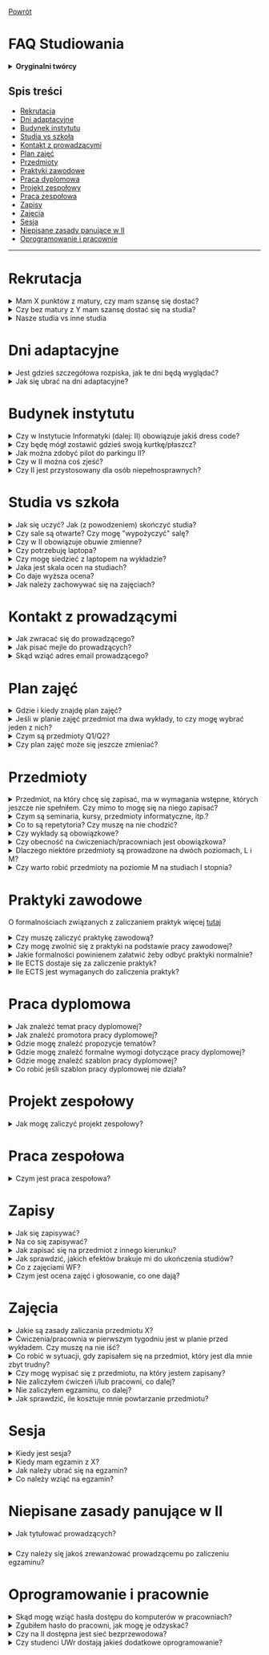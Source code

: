 [Powrót](README.md)

# FAQ Studiowania

<details>
<summary><b>Oryginalni twórcy</b></summary>

> FAQ bazujące na wersji ze starego forum, bazującej na wersji z jeszcze starszego forum
> 
> Oryginalni autorzy FAQ:
> * [@Anna Karaś](https://github.com/annakaras)
> * [@Kamil Matuszewski](https://github.com/Arsenicro/)
> 
> Później rozwijane i utrzymywane przez:
> * [@Bartosz Bednarczyk](https://github.com/bartoszjanbednarczyk)
> * [@Dawid Dudek](https://github.com/DaDudek)

</details>

## Spis treści

* [Rekrutacja](#rekrutacja)
* [Dni adaptacyjne](#dni-adaptacyjne)
* [Budynek instytutu](#budynek-instytutu)
* [Studia vs szkoła](#studia-vs-szkoła)
* [Kontakt z prowadzącymi](#kontakt-z-prowadzącymi)
* [Plan zajęć](#plan-zajęć)
* [Przedmioty](#przedmioty)
* [Praktyki zawodowe](#praktyki-zawodowe)
* [Praca dyplomowa](#praca-dyplomowa)
* [Projekt zespołowy](#projekt-zespołowy)
* [Praca zespołowa](#praca-zespołowa)
* [Zapisy](#zapisy)
* [Zajęcia](#zajęcia)
* [Sesja](#sesja)
* [Niepisane zasady panujące w II](#niepisane-zasady-panujące-w-ii)
* [Oprogramowanie i pracownie](#oprogramowanie-i-pracownie)

---

# Rekrutacja

<details>
<summary>Mam X punktów z matury, czy mam szansę się dostać?</summary>

> Możesz obliczyć liczbę punktów rekrutacyjnych przy użyciu [kalkulatora](https://kalkulator-punktow.herokuapp.com) (Autor: [@iCarrot](https://github.com/iCarrrot), [repozytorium z kodem](https://github.com/iCarrrot/kalkulator-punktow)).

</details>

<details>
<summary>Czy bez matury z Y mam szansę dostać się na studia?</summary>

> W postępowaniu rekrutacyjnym brane będą pod uwagę wyniki egzaminów maturalnych z matematyki, informatyki, fizyki i astronomii oraz dowolnego języka obcego nowożytnego. Więcej informacji znajdziesz na stronie [rekrutacji](https://rekrutacja.uni.wroc.pl/kierunek/informatyka-i-stopnia-stacjonarne-licencjackie-i-inzynierskie/#zasady).

</details>

<details>
<summary>Nasze studia vs inne studia</summary>

> Mamy naprawdę przemiłe panie w dziekanacie!

</details>

# Dni adaptacyjne

<details>
<summary>Jest gdzieś szczegółowa rozpiska, jak te dni będą wyglądać?</summary>

> Plan dni adaptacyjnych jest dostępny [tutaj](https://ii.uni.wroc.pl/dla-studenta/dni-adaptacyjne)

</details>

<details>
<summary>Jak się ubrać na dni adaptacyjne?</summary>

> Ubiór galowy na immatrykulację nie jest wymagany, ale mile widziany. Na pozostałe dni należy ubrać się zwyczajnie (schludnie).

</details>

# Budynek instytutu

<details>
<summary>Czy w Instytucie Informatyki (dalej: II) obowiązuje jakiś dress code?</summary>

> Nie obowiązuje.

</details>

<details>
<summary>Czy będę mógł zostawić gdzieś swoją kurtkę/płaszcz?</summary>

> Każdy student może (wymagana kaucja zwrotna 20 zł) korzystać z szafki i zostawić tam swoje rzeczy. Szafki są dwuosobowe. W celu uzyskania dostępu do szafki, należy zgłosić się do pokoju 127 na I piętrze we wtorki 9:30-11:30 lub czwartki 9:30-11:30 i wziąć ze sobą kartę zobowiązań.

</details>

<details>
<summary>Jak można zdobyć pilot do parkingu II?</summary>

> Po pilot do szlabanu należy zgłosić się z kartą zobowiązań w to samo miejsce, co w przypadku szafki. Kaucja wynosi 100 zł.

</details>

<details>
<summary>Czy w II można coś zjeść?</summary>

> Na parterze znajduje się restauracja _Plastyczna_. Na pierwszym piętrze stoją automaty z napojami i przekąskami, które akceptują płatności kartą. Ponadto, w Instytucie Matematycznym również znajduje się bufet oraz kawiarnia _Budzik_.

</details>

<details>
<summary>Czy II jest przystosowany dla osób niepełnosprawnych?</summary>

> Na naszym kierunku studiowały osoby niepełnosprawne (m.in. niedosłyszące i poruszające się na wózkach inwalidzkich). W budynku jest winda.

</details>

# Studia vs szkoła

<details>
<summary>Jak się uczyć? Jak (z powodzeniem) skończyć studia?</summary>

> Przeczytaj [Porady odnośnie studiowania](porady_odnosnie_studiowania.md).

</details>

<details>
<summary>Czy sale są otwarte? Czy mogę "wypożyczyć" salę?</summary>

> Sale ćwiczeniowe bez telewizorów są otwarte, można przed zajęciami przyjść i czekać w nich na zajęcia. Sale z telewizorami są zamknięte i drzwi otwiera dopiero prowadzący. Sale komputerowe też są zamknięte na klucz, ale ten klucz można "wypożyczyć" w portierni. W tym celu należy oddać swoją legitymację, wpisać godzinę pobrania klucza i podpisać się w zeszycie wypożyczeń. W salach komputerowych można korzystać z komputerów, można podłączyć swojego laptopa (jest dużo gniazdek), można skorzystać z tablicy suchościeralnej.

</details>

<details>
<summary>Czy w II obowiązuje obuwie zmienne?</summary>

> Nie obowiązuje.

</details>

<details>
<summary>Czy potrzebuję laptopa?</summary>

> Teoretycznie nie, ponieważ do każdych zajęć praktycznych jest udostępniona pracownia z odpowiednią liczbą stanowisk, a do sal można przychodzić też po zajęciach (do ok. godz. 22, też w weekendy). Natomiast mocno zalecam zakup laptopa z dobrą baterią lub noszenie zapasowej lub noszenie własnego rozgałęźnika - mamy naprawdę mało gniazdek na korytarzach.

</details>

<details>
<summary>Czy mogę siedzieć z laptopem na wykładzie?</summary>

> No niby tak (i wiele osób tak robi, ale nasuwa się pytanie, po co w takim razie przychodzą na wykład?). Raczej nie siedź wtedy w pierwszych ławkach (gdzie domyślnie siedzi najbardziej aktywna widownia, z którą prowadzący utrzymuje kontakt wzrokowy), żeby nie okazywać lekceważenia wykładowcy.

</details>

<details>

<summary>Jaka jest skala ocen na studiach?</summary>

> Skala stopni jest inna od tej znanej ze szkoły (i na marginesie - odrobinę inna niż na PWr) i wygląda następująco: 2.0, 3.0, 3.5, 4.0, 4.5, 5.0, przy czym pierwsza pozytywna (dająca zaliczenie) to 3.0. Zazwyczaj na jej uzyskanie potrzebne jest 50% z egzaminu/projektu.

</details>

<details>

<summary>Co daje wyższa ocena?</summary>

> Odpowiednio wysokie oceny przydadzą się w przynajmniej czterech sytuacjach:
>
> 1.  Stypendium za oceny w nauce.
>     Na początku każdego roku akademickiego można wystąpić z wnioskiem o przyznanie stypendium za wyniki w nauce (składa się go przez USOS). Dostaje je 7.5% najlepszych studentów z danego kierunku, a ich miesięczna kwota to około 600 zł. Nie ma konkretnego wymogu, jak wysoka powinna być średnia ocen, by je dostać, ale zazwyczaj na informatyce średnia w okolicach 4,65 wystarczała. Jak wspominam później, jeśli nie idzie nam z jakiegoś przedmiotu i może to zaważyć na wysokości średniej, można się z tego przedmiotu wypisać.
>
> 2.  Przepisanie się na inną uczelnię lub przepisanie ocen z innych kierunków.
>     Wtedy wyższa ocena z przedmiotu może zadecydować o tym czy przedmiot zostanie uznany jako zaliczony bądź nie (np. dana jednostka uczelniana może uznać, że przepisuje przedmiot dopiero od oceny 4.0).
>
> 3.  Rekrutacja na studia magisterskie.
>     Czasami średnia ocen jest brana pod uwagę podczas rekrutacji (np. u nas na Data Science).
>
> 4.  Wyjazdy na wymiany zagraniczne.
>     W przypadku dużej liczby osób zainteresowanych wyjazdami na wymiany zagraniczne (np. Erasmus), w pierwszej kolejności brane są osoby z najwyższą średnią na liście.

</details>

<details>

<summary>Jak należy zachowywać się na zajęciach?</summary>

> Na zajęcia staramy się przyjść punktualnie. Zazwyczaj wejście w środku zajęć oznacza duże zamieszanie - aby umożliwić spóźnialskiemu zajęcie miejsca, często kilka osób musi wstać, przesunąć się, znowu usiąść.
>
> W trakcie zajęć nie pytamy, czy możemy wyjść do łazienki - po prostu robiąc jak najmniej zamieszania opuszczamy salę.

</details>

# Kontakt z prowadzącymi

<details>

<summary>Jak zwracać się do prowadzącego?</summary>

> W II nie mamy przesadnego przywiązania do tytułów, zwroty per "pan", "pani" w rozmowie z prowadzącym są w porządku.

</details>

<details>

<summary>Jak pisać mejle do prowadzących?</summary>

> Kulturalnie i zwięźle.
>
> <details>
>
> <summary>Przykład niezbyt dobrego mejla</summary>
>
> > Witam,
> >
> > wie pan to nie tak że miałem gdzieś ten przedmiot byłem bardzo zajęty praca nauka szkoła problemy w rodzinie, przeprowadzałem się i nie miałem kiedy tego zrobić, dzisiaj zobaczyłem, że jeszcze nie mam zaliczenia, a nie ma już ćwiczeń, myślałem, że zdałem, ale jednak nie zdałem, nie wiem teraz co robić, potrzebuję tych ectestów, czy mogę jednak zaliczyć z tyloma punktami co mam??
> >
> > Pozdrawiam Student
>
> </details>
> <details>
>
> <summary>Przykład dobrego mejla</summary>
>
> > Szanowny Panie,
> >
> > zorientowałem się, że pomyliłem się w obliczeniach i jednak nie uzyskałem jeszcze zaliczenia z przedmiotu X - mam Y punktów na Z wymaganych. Czy istnieje możliwość, abym dosłał jakieś zadanie, za które mógłbym otrzymać brakujące punkty?
> >
> > Z poważaniem,
> >
> > Pączek bez rączek
>
> </details>
>
> Wskazówki:
>
> - żadnego "witam" - dopuszczalne: "Dzień dobry, ", "Szanowny Panie, "
> - jedna sprawa -> jeden akapit / bullet
> - mail powinien być napisany z twojego studenckiego konta
> - jeśli z jakiegoś powodu twój adres email nie zdradza twojego imienia i nazwiska, koniecznie się podpisz
> - najlepiej, jeśli w tytule mejla podasz nazwę przedmiotu i skrót sprawy, z którą przychodzisz do prowadzącego
> - nie piszemy emotek
> - pierwszy akapit po przywitaniu zazwyczaj piszemy małą literą: w poprzednim akapicie nie użyliśmy w końcu kropki tylko przecinka

</details>

<details>

<summary>Skąd wziąć adres email prowadzącego?</summary>

> Będzie on umieszczony na stronie [systemu zapisów](https://zapisy.ii.uni.wroc.pl/courses/). Jeśli pamiętasz, jak nazywa się dany prowadzący, możesz wyszukać jego profil w zakładce [pracownicy](https://zapisy.ii.uni.wroc.pl/users/employees/). Jeśli nie pamiętasz, możesz wyszukać jego osobę, znajdując przedmiot, który prowadzi w zakładce [przedmioty](https://zapisy.ii.uni.wroc.pl/courses/). Przykładowo, email do wykładowcy Logiki dla informatyków (i przy okazji terminy konsultacji) znajdziecie na stronie prof. Witolda Charatonika (WCh):
>
> ![image|690x244](images/wch_email.png)
>
> Natomiast, jeśli z jakichś względów adres email nie jest wpisany w tę rubrykę, można z dużym prawdopodobieństwem trafienia napisać ze swoją sprawą pod adres *imie.nazwisko@cs.uni.wroc.pl*.

</details>

# Plan zajęć

<details>

<summary>Gdzie i kiedy znajdę plan zajęć?</summary>

> Plan zajęć na dany semestr jest publikowany na krótko przed rozpoczęciem na stronie [systemu zapisów](https://zapisy.ii.uni.wroc.pl/courses/).

</details>

<details>

<summary>Jeśli w planie zajęć przedmiot ma dwa wykłady, to czy mogę wybrać jeden z nich?</summary>

> Standardowo przedmioty mają zaplanowane 30 godzin wykładu, czyli po 2 godziny w tygodniu. Jednakże, niektóre (np. Analiza matematyczna) mają ich więcej i mogą być rozdzielone na dwa bloki wykładów w trakcie tygodnia. Obowiązują więc oba terminy.

</details>

<details>

<summary>Czym są przedmioty Q1/Q2?</summary>

> Są to przedmioty półsemestralne (warte 3 ECTS). Mają oznaczenie Q1 lub Q2, w zależności od tego, w której połówce semestru się odbywają.

</details>

<details>

<summary>Czy plan zajęć może się jeszcze zmieniać?</summary>

> Publikowany plan może ulegać drobnym modyfikacjom na umotywowaną prośbę studentów (np. kolizja przedmiotów).

</details>

# Przedmioty

<details>

<summary>Przedmiot, na który chcę się zapisać, ma w wymagania wstępne, których jeszcze nie spełniłem. Czy mimo to mogę się na niego zapisać?</summary>

> Wymagania przedmiotu są orientacyjne. Prowadzący zakłada, że słuchacze posiadają wiedzę z podanych przedmiotów, co pozwoli w pełni zrozumieć wykładany materiał. Zaliczenie przedmiotów nie jest wymagane, jednak prowadzący może przeprowadzić egzamin wstępny decydujący o przydzieleniu miejsca w grupie.

</details>

<details>

<summary>Czym są seminaria, kursy, przedmioty informatyczne, itp.?</summary>

> Opis wszystkich rodzajów przedmiotów jest dostępny w [programie studiów](<https://ii.uni.wroc.pl/media/uploads/Program_studiow_Inf_LI(2)_WECibSo.pdf>).

</details>

<details>

<summary>Co to są repetytoria? Czy muszę na nie chodzić?</summary>

> Repetytoria to zajęcia pomocnicze, mające na celu ułatwienie studentom przyswojenia wiedzy z wykładów. Nie są one obowiązkowe, ale zalecane dla osób, które mają trudności ze zrozumieniem materiału lub rozwiązaniem zadań na ćwiczenia.

</details>

<details>

<summary>Czy wykłady są obowiązkowe?</summary>

> Na większości przedmiotów obecność na wykładach nie jest weryfikowana. Jednakże, w niektórych przypadkach może wpłynąć pozytywnie na ocenę; szczegółowy regulamin każdych zajęć powinien zostać ogłoszony na początku semestru.

</details>

<details>

<summary>Czy obecność na ćwiczeniach/pracowniach jest obowiązkowa?</summary>

> Obecność na ćwiczeniach i pracowniach zazwyczaj nie jest weryfikowana<sup>\*</sup>, lecz aktywność (do której niezbędna jest obecność) na nich może wpłynąć na ocenę z przedmiotu.
>
> <sup>\*</sup> wyjątki: ćwiczenia z Analizy numerycznej M (3. sem), częściowo na Matematyce dyskretnej M (3. sem), Algorytmów i struktur danych (4. sem).

</details>

<details>

<summary>Dlaczego niektóre przedmioty są prowadzone na dwóch poziomach, L i M?</summary>

> Przedmioty na poziomie M dają więcej punktów ECTS od swoich licencjackich (L) odpowiedników. Rozszerzają one wykładany materiał, przez co są też odpowiednio bardziej czasochłonne.

</details>

<details>

<summary>Czy warto robić przedmioty na poziomie M na studiach I stopnia?</summary>

> Tak, jeśli planujesz realizować studia magisterskie w II (każdy zaliczony przedmiot na poziomie M zwalnia cię z części egzaminu wstępnego z danego przedmiotu), bądź interesuje cię dana dziedzina.

</details>

# Praktyki zawodowe

O formalnościach związanych z zaliczaniem praktyk więcej [tutaj](https://forum.iiuwr.me/t/jak-zaliczyc-praktyke-zawodowa/274)

<details>

<summary>Czy muszę zaliczyć praktykę zawodową?</summary>

> Każdy student musi zaliczyć praktykę zawodową

</details>

<details>

<summary>Czy mogę zwolnić się z praktyki na podstawie pracy zawodowej?</summary>

> Tak, otrzymuje się wtedy tyle punktów, ile jest niezbędne do zakończenia studiów (3 ects przy licencjacie, 4 ects dla inżynierów).
> By to zrobić należy wypełnić podanie o zwolnienie z praktyki zawodowej i wraz z kserokopią umowy o pracę dostarczyć do dr Leszka Grocholskiego, który jest opiekunem praktyk zawodowych dla kierunku Informatyka.

</details>

<details>

<summary>Jakie formalności powinienem załatwić żeby odbyć praktyki normalnie?</summary>

> W tym celu, przed rozpoczęciem praktyki, należy dostarczyć do dziekanatu wypełnione dokumenty ze strony
>
> https://ii.uni.wroc.pl/dla-studenta/prace-staze-praktyki
>
> a mianowicie:
>
> - umowa o praktyki (na co najmniej 3-4 tygodnie) wraz z jej programem, podpisana przez zakład pracy, w 2 egzemplarzach,
>
> - deklaracja podpisana przez studenta,
>
> - potwierdzenie ubezpieczenia się od nieszczęśliwych wypadków i odpowiedzialności cywilnej na czas trwania praktyki.
>
> Po podpisaniu umowy przez Dziekana, student otrzymuje skierowanie na praktykę.
>
> Po odbyciu praktyki zakład pracy wystawia zaświadczenie o jej odbyciu, które należy donieść do dziekanatu.

</details>

<details>

<summary>Ile ECTS dostaje się za zaliczenie praktyk?</summary>

> Za zaliczenie praktyk student otrzymuje tyle ECTS ile tygodni trwały praktyki (maksymalnie 6 ECTS).

</details>

<details>

<summary>Ile ECTS jest wymaganych do zaliczenia praktyk?</summary>

> 3 ects przy studiach licencjackich, 4 ects przy studiach inżynierskich.

</details>

# Praca dyplomowa

<details>

<summary>Jak znaleźć temat pracy dyplomowej?</summary>

> Temat możesz zaproponować samodzielnie, możesz wybrać jakiś z [listy proponowanych tematów](https://zapisy.ii.uni.wroc.pl/theses/), możesz też wymyślić temat wspólnie ze swoim ulubionym prowadzącym.
>
> Twój proponowany temat musi zostać zaakceptowany przez komisję. W celu załatwienia wszystkich formalności, skontaktuj się z promotorem.
>
> Jeśli pomimo przeszukania listy proponowanych tematów nadal nie masz pomysłu o czym może być twoja praca, zacznij od znalezienia promotora: najpewniej pomoże ci on znaleźć odpowiedni temat.

</details>

<details>

<summary>Jak znaleźć promotora pracy dyplomowej?</summary>

> Promotorem może być każda pracownik uczelni posiadający stopień doktora.
>
> Jeśli wybrałeś temat z listy proponowanych tematów, obok tematu wpisany jest też promotor.
>
> Jeśli masz pomysł na temat, a nie wiesz, kto mógłby być twoim promotorem, skontaktuj się z pracownikami uczelni którzy zajmują się podobnymi zagadnieniami.
>
> Jeśli nie masz pomysłu na temat zastanów się, jaki przedmiot w trakcie studiów sprawiał ci najwięcej radości. Rozważ jego prowadzących - wykładowcę, ćwiczeniowców. Gdy zdecydujesz się na jakiegoś pracownika, skontaktuj się z nim. Jeśli kompletnie nie wiesz, co mogłoby być twoim tematem pracy, nie wypada pisać "dzień dobry, poproszę temat" - opisz chociaż, jakie zagadnienia cię interesowały i w czym się dobrze czujesz. Najpewniej promotor pomoże ci wybrać temat.

</details>

<details>

<summary>Gdzie mogę znaleźć propozycje tematów?</summary>

> Propozycje tematów można znaleźć na [zapisach](https://zapisy.ii.uni.wroc.pl/theses/). Aby zarezerwować dany temat dla siebie, skontaktuj się z prowadzącym, który go zaproponował.

</details>

<details>

<summary>Gdzie mogę znaleźć formalne wymogi dotyczące pracy dyplomowej?</summary>

> Szczegółowe informacje na temat pisania pracy i wymogów do spełnienia możesz znaleźć [tutaj](https://ii.uni.wroc.pl/dla-studenta/prace-dyplomowe) i [tutaj](https://ii.uni.wroc.pl/dla-studenta/egzaminy).

</details>

<details>

<summary>Gdzie mogę znaleźć szablon pracy dyplomowej?</summary>

> Szablon pracy dyplomowej można znaleźć [tutaj](https://ii.uni.wroc.pl/dla-studenta/prace-dyplomowe) (na dole strony).

</details>

<details>

<summary>Co robić jeśli szablon pracy dyplomowej nie działa?</summary>

> Jeśli masz problemy z szablonem, to warto zajrzeć [tutaj](https://forum.iiuwr.me/t/problem-z-szablonem-pracy-licencjackiej/940)

</details>

# Projekt zespołowy

<details>

<summary>Jak mogę zaliczyć projekt zespołowy?</summary>

> Istnieją trzy główne sposoby na zaliczenie projektu zespołowego:
>
> ## Zaliczenie jednego z przedmiotów z oferty dydaktycznej Instytutu Informatyki:
>
> - Projekt programistyczny: system typu online judge
> - Projekt: Rozwój Schedulera
> - Projekt: Rozwój Systemu Zapisów
> - Projekt: Programowanie gier programistycznych,
>
> ## Poprzez zrealizowanie w trakcie przedmiotu prowadzonego w Instytucie Informatyki np. "Innovative Projects by Nokia" projektu programistycznego w zespole:
>
> Należy wtedy napisać podanie skierowane do Dziekana Wydziału Matematyki i Informatyki z prośbą o zwolnienie z projektu zespołowego na podstawie .....
> Opisać w ile osób państwo pracowali, na czym polegało zadanie składającego podanie i jakich narzędzi informatycznych używał. Podanie musi być potwierdzone przez osobę, która prowadziła ćwiczenia/pracownię z tego przedmiotu.
>
> ## Poprzez zrealizowanie w trakcie pracy zawodowej projektu programistycznego w zespole:
>
> Należy wtedy napisać podanie skierowane do Dziekana Wydziału Matematyki i Informatyki z prośbą o zwolnienie z projektu zespołowego na podstawie .....
> Opisać w ile osób państwo pracowali, na czym polegało zadanie składającego podanie i jakich narzędzi informatycznych używał. Jeśli zakres prac nie wynika z umowy musi być ono (podanie) potwierdzone przez kogoś z firmy, jeśli jest to w umowie, dostarczyć jej kserokopia. Ponadto podanie musi być zaopiniowane przez pracownika Instytutu Informatyki, który prowadzi jakiś przedmiot typu projekt.

</details>

# Praca zespołowa

<details>

<summary>Czym jest praca zespołowa?</summary>

> Praca zespołowa - praca na rzecz Instytutu/Wydziału/UWr lub społeczności lokalnej. Obejmuje różnorodne studenckie aktywności zespołowe związane z informatyką, np. udział w programistycznym projekcie zespołowym, organizację i udział w dniach otwartych, przygotowanie i udział w zespołowych zawodach programistycznych. Zaliczenie tej aktywności odbywa się na zasadach określonych przez Dziekana.

</details>

# Zapisy

<details>

<summary>Jak się zapisywać?</summary>

> Na stronie II można znaleźć przystępny [poradnik](http://ii.uni.wroc.pl/dla-studenta/dla-nowych-studentow) traktujący o zapisach i przedmiotach, które warto wybrać na pierwszym roku.

</details>

<details>

<summary>Na co się zapisywać?</summary>

> Wymagania, które musisz spełnić, aby ukończyć studia I stopnia, możesz znaleźć w [programie studiów](<https://ii.uni.wroc.pl/media/uploads/Program_studiow_Inf_LI(2)_WECibSo.pdf>). Sam wybór przedmiotów, które spełniają kryteria, jest dowolny.

</details>

<details>

<summary>Jak zapisać się na przedmiot z innego kierunku?</summary>

> [Poradnik autorstwa Kuby Nowaka](przemioty_z_innego_kierunku.md)

</details>

<details>

<summary>Jak sprawdzić, jakich efektów brakuje mi do ukończenia studiów?</summary>

> O pomoc w podsumowaniu zdobytych efektów, punktów za odpowiednie grupy przedmiotów itd. można poprosić panie z dziekanatu.

</details>

<details>

<summary>Co z zajęciami WF?</summary>

> WF jest obowiązkowy. Na WF można zapisywać się co semestr na uniwersyteckiej stronie [zapisów](https://zapisy.uni.wroc.pl).

</details>

<details>

<summary>Czym jest ocena zajęć i głosowanie, co one dają?</summary>

> Szczegółowy opis znajdziesz na stronie zapisów w zakładce [Ocena Zajęć](https://zapisy.ii.uni.wroc.pl/grade/).
> Więcej informacji o głosowaniu można znaleźć też [tutaj](https://forum.iiuwr.me/t/glosowanie-faq/275)

</details>

# Zajęcia

<details>

<summary>Jakie są zasady zaliczania przedmiotu X?</summary>

> Zasady zaliczania powinny być podane na wykładzie na początku semestru. Zazwyczaj są też umieszczone na stronie internetowej przedmiotu.

</details>

<details>

<summary>Ćwiczenia/pracownia w pierwszym tygodniu jest w planie przed wykładem. Czy muszę na nie iść?</summary>

> Zależy od prowadzącego - można skontaktować się mejlowo i ustalić, czy obecność jest wymagana. Zazwyczaj pierwsze zajęcia mają charakter organizacyjny (omówienie zasad zaliczania, terminów kolokwiów, itp.). Na niektórych przedmiotach (np. Logika dla informatyków) jednak mogą być przeprowadzone regularne zajęcia z listą wstępną/zerową.

</details>

<details>

<summary>Co robić w sytuacji, gdy zapisałem się na przedmiot, który jest dla mnie zbyt trudny?</summary>

> W takich sytuacjach zachęcamy do pracy w grupie, chodzenia na repetytoria i konsultacje do prowadzących.

</details>

<details>

<summary>Czy mogę wypisać się z przedmiotu, na który jestem zapisany?</summary>

> Na początku semestru jest ogłaszany termin wypisów z zajęć. Do tego czasu można swobodnie zapisywać się i wypisywać z grup (z uwzględnieniem liczby dostępnych miejsc). Po tym terminie można skorzystać z wypisu dyrektorskiego, który przysługuje każdemu studentowi raz w trakcie studiów (raz dla I stopnia, drugi dla II stopnia). Można także przestać uczęszczać na zajęcia i uzyskać negatywną ocenę.

</details>

<details>

<summary>Nie zaliczyłem ćwiczeń i/lub pracowni, co dalej?</summary>

> ~~Jeśli będziesz chciał ponownie przystąpić do danego przedmiotu (bo np. jest on obowiązkowy), będziesz musiał zapłacić za jego powtarzanie. Opłata za ponowne przystąpienie do ćwiczeń/pracowni w wymiarze 30 godzin wynosi ok. 270 zł; za każde niezaliczone zajęcia pomocnicze jest naliczana osobna opłata. Suma opłat jest podzielona na 4 raty, płatne co miesiąc w ustalonym terminie. Jego przekroczenie generuje niewielkie odsetki.~~
>
> **Od roku akademickiego. 2021/2022:** jeśli nie zdałeś którychkolwiek z zajęć pomocniczych, przy następnym podejściu do tego przedmiotu nie musisz zaliczać ich od nowa.

</details>

<details>

<summary>Nie zaliczyłem egzaminu, co dalej?</summary>

> ~~W następnym roku akademickim możesz bez opłat przystąpić do obu terminów egzaminu.~~
>
> **Od roku akademickiego. 2020/2021 (?):** Niezaliczenie egzaminu = niezaliczenie wykładu. Za powtarzanie wykładu należy zapłacić (około 6 złotych za godzinę wykładu).
>

</details>
  
<details>

<summary>Jak sprawdzić, ile kosztuje mnie powtarzanie przedmiotu?</summary>

![opłaty](/images/oplaty.png)

</details>

###

# Sesja

<details>

<summary>Kiedy jest sesja?</summary>

> Sprawdź [tutaj](http://www.ii.uni.wroc.pl/dla-studenta/kalendarz).

</details>

<details>

<summary>Kiedy mam egzamin z X?</summary>

> Sprawdź na stronie przedmiotu lub [tutaj](https://zapisy.ii.uni.wroc.pl/session).

</details>

<details>

<summary>Jak należy ubrać się na egzamin?</summary>

> Schludnie i wygodnie, ubiór galowy nie jest wymagany.

</details>

<details>

<summary>Co należy wziąć na egzamin?</summary>

> Działające długopisy niebieskiego lub czarnego koloru, legitymację studencką. Żaden prowadzący nie miał problemów z butelką wody czy chusteczkami. Kartki do pisania na brudno zostaną rozdane w trakcie egzaminu.

</details>

# Niepisane zasady panujące w II

<details>

<summary>Jak tytułować prowadzących?</summary>

> W nieformalnych rozmowach z innymi studentami (a często też z samymi prowadzącymi) używamy skrótów tworzonych z pierwszych liter imienia i nazwiska. Stąd np.
>
> - dyrektor II, Jerzy Marcinkowski, to JMa,
> - wykładowca Logiki dla informatyków, Witold Charatonik, to WCh,
> - prowadzący ćwiczenia z Logiki dla informatyków, Tomasz Wierzbicki, to TWi.

</details>

###

<details>

<summary>Czy należy się jakoś zrewanżować prowadzącemu po zaliczeniu egzaminu?</summary>

> ### Czekoladek nie pijemy
>
> Z [_Instrukcji obsługi dla studentów_](instrukcja_obslugi_dla_studentow.md) autorstwa Tomasza Wierzbickiego (TWi):
>
> > _W szkołach na zakończenie roku uczniowie przynoszą nauczycielom kwiaty. W szpitalach wdzięczni pacjenci "rewanżują się lekarzom na parapetach". W naszym instytucie nie ma takich zwyczajów. Osoby, które uważają, że np. po zdanym egzaminie brak "dowodu wdzięczności" jest niestosowny bardzo proszę o niestawianie mnie w kłopotliwej sytuacji. Fakt, że student posiadł wiedzę i zdał egzamin jest sam w sobie dostateczną satysfakcją dla egzaminatora i nie potrzeba psuć tej satysfakcji. Ja wiem, że intencje zwykle są dobre, ale osoba, która tak postępuje, wychodzi w naszym instytucie — mówiąc brutalnie — na strasznego palanta._

</details>

# Oprogramowanie i pracownie

<details>

<summary>Skąd mogę wziąć hasła dostępu do komputerów w pracowniach?</summary>

> Student Instytutu Informatyki posiada konta w systemach Linux i Windows na komputerach zlokalizowanych w pracowniach. Uwierzytelnianie w tych systemach odbywa się za pomocą jednego hasła. Nazwą użytkownika jest sześciocyfrowy numer albumu poprzedzony literą „i”. Początkowe hasła do logowania zostaną przesłane studentom w pierwszym tygodniu semestru pocztą elektroniczną na adresy w domenie uwr.edu.pl.
>
> Aby zmienić hasło należy:
>
> - w systemie Windows nacisnąć klawisze <CTRL\><ALT\><DEL\> i wybrać opcję „Zmień hasło”;
> - w systemie Linux wydać polecenie passwd.

</details>

<details>

<summary>Zgubiłem hasło do pracowni, jak mogę je odzyskać?</summary>

> W celu odzyskania hasła do systemów Windows/Linux w laboratoriach, należy wysłać maila (koniecznie z domeny uwr.edu.pl) na adres admin@cs.uni.wroc.pl z następującymi danymi:
>
> > Temat: Hasło
> >
> > _Dzień dobry,_
> >
> > _proszę o reset hasła do pracowni._
> >
> > _Pozdrawiam_
> >
> > _Imię Nazwisko_

</details>

<details>

<summary>Czy na II dostępna jest sieć bezprzewodowa?</summary>

> W budynku Instytutu jest dostępna sieć wifi eduroam, do której mają dostęp wszyscy studenci Uniwersytetu. Więcej informacji i instrukcja podłączenia się do tej sieci można znaleźć [tutaj](https://uni.wroc.pl/eduroam/)

</details>

<details>

<summary>Czy studenci UWr dostają jakieś dodatkowe oprogramowanie?</summary>

> Wiele serwisów daje zniżki a nawet darmowe dostępy studentom. W tym celu zazwyczaj wystarczy zarejestrować się z mailem z uczelni. Przykładowe serwisy:
>
> [Azure Dev Tools for Teaching](https://azureforeducation.microsoft.com/devtools?fbclid=IwAR3gO3EMHu5921SFrWxRH235DYGoERD_fB-wf9f9k-hngEVtJnHY_xHgBMA) - darmowe oprogramowanie dla studentów do celów edukacyjnych. Logowanie tyko kontem Microsoft (nie z domeny uwr.edu.pl), które można założyć [tutaj](https://account.microsoft.com/account?lang=pl-pl&fbclid=IwAR2V-KiuoPSMdaxe-OPoBJKpu4bCQ0EEmIbjaUfnY8GsnhV2PDddNqV1h6o). Po zalogowaniu kolejnym krokiem jest weryfikacja, którą należy wykonać podając w formularzu konto z domeny uwr.edu.pl.
>
> [ GitHub Student Developer Pack](https://education.github.com/pack) - wystarczy złożyć podanie, używając adresu email w domenie uwr.edu.pl.
>
> [Wersja edukacyjna oprogramowania jetbrains](https://www.jetbrains.com/community/education/#students) - wystarczy wypełnić formularz i zarejestrować się mailem z uczelni

</details>
